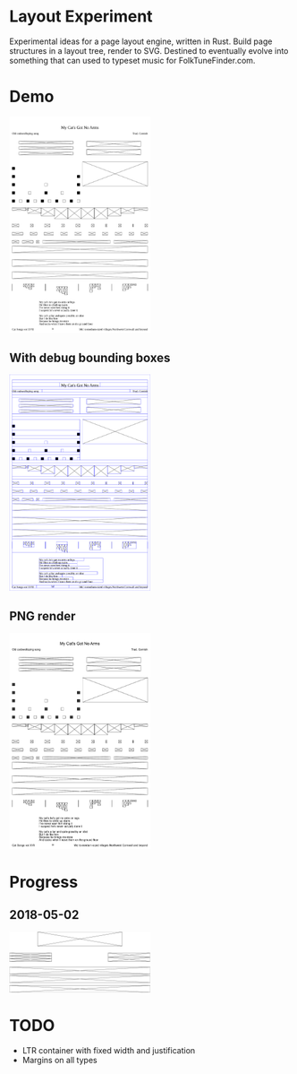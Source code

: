 # Layout Experiment

Experimental ideas for a page layout engine, written in Rust. Build page structures in a layout tree, render to SVG. Destined to eventually evolve into something that can used to typeset music for FolkTuneFinder.com.

# Demo
<img src="demo.svg" width="50%">

## With debug bounding boxes
<img src="demo_debug.svg" width="50%">

## PNG render
<img src="demo.png" width="50%">

# Progress

## 2018-05-02

<img src="progress/2018-05-02.svg" width="50%">

# TODO

 - LTR container with fixed width and justification
 - Margins on all types
 
